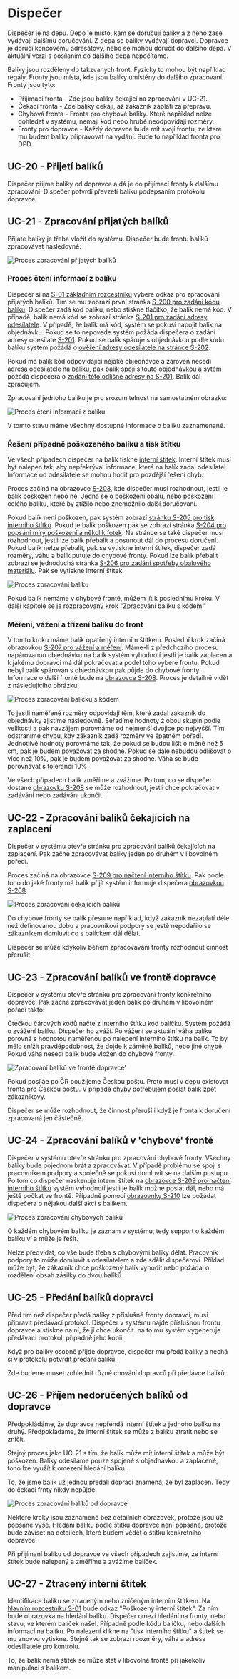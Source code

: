 # Dispečer

Dispečer je na depu. Depo je místo, kam se doručují balíky a z něho zase vydávají dalšímu doručování. Z depa se balíky vydávají dopravci. Dopravce je doručí koncovému adresátovy, nebo se mohou doručit do dalšího depa. V aktuální verzi s posílaním do dalšího depa nepočítáme. 

Balíky jsou rozděleny do takzvaných front. Fyzicky to mohou být například regály. Fronty jsou místa, kde jsou balíky umístěny do dalšího zpracování. Fronty jsou tyto:

* Přijímací fronta - Zde jsou balíky čekající na zpracování v UC-21.
* Čekací fronta - Zde balíky čekají, až zákazník zaplatí za přepravu.
* Chybová fronta - Fronta pro chybové balíky. Které například nelze dohledat v systému, nemají kód nebo hrubě neodpovídají rozměry.
* Fronty pro dopravce - Každý dopravce bude mít svojí frontu, ze které mu budem balíky připravovat na vydání. Bude to například fronta pro DPD.

## <a name="UC-20"></a>UC-20 - Přijetí balíků

Dispečer přijme balíky od dopravce a dá je do přijímací fronty k dalšímu zpracování. Dispečer potvrdí převzetí balíku podepsáním protokolu dopravce.

## <a name="UC-21"></a>UC-21 - Zpracování přijatých balíků

Přijate balíky je třeba vložit do systému. Dispečer bude frontu balíků zpracovávat následovně: 

![Proces zpracování přijatých balíků](./diagrams/out/uc-21-activity-1.png "Proces zpracování přijatých balíků")

### Proces čtení informací z balíku

Dispečer si na [S-01 základním rozcestníku](../screens/#S-01) vybere odkaz pro zpracování přijatých balíků. Tím se mu zobrazí první stránka [S-200 pro zadání kódu balíku](../screens/#S-200). Dispečer zadá kód balíku, nebo stiskne tlačítko, že balík nemá kód. V případě, balík nemá kód se zobrazí stránka [S-201 pro zadání adresy odesílatele](../screens/#S-201). V případě, že balík má kód, systém se pokusí napojit balík na objednávku. Pokud se to nepovede systém požádá dispečera o zadání adresy odesílate [S-201](../screens/#S-201). Pokud se balík spáruje s objednávkou podle kódu balíku systém požádá o [ověření adresy odesílatele na stránce S-202](../screens/#S-202).

Pokud má balík kód odpovídající nějaké objednávce a zároveň nesedí adresa odesílatele na balíku, pak balík spojí s touto objednávkou a sytém požádá dispečera o [zadání této odlišné adresy na S-201](../screens/#S-201). Balík dál zpracujem.

Zpracovaní jednoho balíku je pro srozumitelnost na samostatném obrázku:

![Proces čtení informací z balíku](./diagrams/out/uc-21-activity-2.png "Proces čtení informací z balíku")

V tomto stavu máme všechny dostupné informace o balíku zaznamenané.

### Řešení případně poškozeného balíku a tisk štítku

Ve všech případech dispečer na balík tiskne [interní štítek](../templates/#T-06). Interní štítek musí byt nalepen tak, aby nepřekrýval informace, které na balík zadal odesílatel. Informace od odesílatele se mohou hodit pro pozdější řešení chyb.

Proces začíná na obrazovce [S-203](../screens/#S-203), kde dispečer musí rozhodnout, jestli je balík poškozen nebo ne. Jedná se o poškození obalu, nebo poškození celého balíku, které by ztížilo nebo znemožnilo další doručovaní.

Pokud balík není poškozen, pak systém zobrazí [stránku S-205 pro tisk](../screens/#S-205) [interního štítku](../templates/#T-06). Pokud je balík poškozen pak se zobrazí stránka [S-204 pro popsání míry poškození a několik fotek](../screens/#S-204). Na stránce se také dispečer musí rozhodnout, jestli lze balík přebalit a posunout dál do procesu doručení. Pokud balík nelze přebalit, pak se vytiskne interní štítek, dispečer zadá rozměry, váhu a balík putuje do chybové fronty. Pokud lze balík přebalit zobrazí se jednoduchá stránka  [S-206 pro zadání spotřeby obalového materiálu](../screens/#S-206). Pak se vytiskne interní štítek.

![Proces zpracování balíku](./diagrams/out/uc-21-activity-3.png "Proces zpracování balíku")

Pokud balík nemáme v chybové frontě, můžem jít k poslednímu kroku. V další kapitole se je rozpracovaný krok "Zpracování balíku s kódem."

### Měření, vážení a třízení balíku do front

V tomto kroku máme balík opatřený interním štítkem. Poslední krok začíná obrazovkou [S-207 pro vážení a měření](../screens/#S-207). Máme-li z předchozího procesu napárovanou objednávku na balík systém vyhodnotí jestli je balík zaplacen a k jakému dopravci má dál pokračovat a podel toho vybere frontu. Pokud nebyl balík spárován s objednávkou pak půjde do chybové fronty. Informace o další frontě bude na [obrazovce S-208](../screens/#S-208). Proces je detailně vidět z následujícího obrázku:

![Proces zpracování balíčku s kódem](./diagrams/out/uc-21-activity-4.png "Proces zpracování balíčku s kódem")

To jestli naměřené rozměry odpovídají těm, které zadal zákazník do objednávky zjistíme následovně. Seřadíme hodnoty ż obou skupin podle velikosti a pak navzájem porovnáme od nejmenší dvojice po nejvyšší. Tím odstraníme chybu, kdy zákazník zadá rozměry ve špatném pořadí. Jednotlivé hodnoty porovnáme tak, že pokud se budou lišit o méně než 5 cm, pak je budem považovat za shodné. Pokud se dále nebudou odlišovat o více než 10%, pak je budem považovat za shodné. Váha se bude porovnávat s tolerancí 10%.

Ve všech případech balík změříme a zvážíme. Po tom, co se dispečer dostane [obrazovku S-208](../screens/#S-208) se může rozhodnout, jestli chce pokračovat v zadávání nebo zadávání ukončit.

## <a name="UC-22"></a>UC-22 - Zpracování balíků čekajících na zaplacení

Dispečer v systému otevře stránku pro zpracování balíků čekajících na zaplacení. Pak začne zpracovávat balíky jeden po druhém v libovolném poředí.

Proces začíná na obrazovce [S-209 pro načtení interního štítku](../screens/#S-209). Pak podle toho do jaké fronty má balík přijít systém informuje dispečera [obrazovkou S-208](../screens/#S-208)

![Proces zpracování čekajících balíků](./diagrams/out/uc-22-activity.png "Proces zpracování čekajících balíků")

Do chybové fronty se balík přesune například, když zákazník nezaplatí déle než definovanou dobu a pracovníkovi podpory se jestě nepodařilo se zákazníkem domluvit co s balíckem dál dělat.

Dispečer se může kdykoliv během zpracovávání fronty rozhodnout činnost přerušit.

## <a name="UC-23"></a>UC-23 - Zpracování balíků ve frontě dopravce

Dispečer v systému otevře stránku pro zpracování fronty konkrétního dopravce. Pak začne zpracovávat jeden balík po druhém v libovolném pořadí takto:

Čtečkou čárových kódů načte z interního štítku kód balíčku. Systém požádá o zvážení balíku. Dispečer ho zváží. Po vážení se aktuální váha balíku porovná s hodnotou naměřenou po nalepení interního štítku na balík. To by mělo snížit pravděpodobnost, že dojde k záměně balíků, nebo jiné chybě. Pokud váha nesedí balík bude vložen do chybové fronty.

![Zpracování balíků ve frontě dopravce'](./diagrams/out/uc-23-activity.png "Zpracování balíků ve frontě dopravce")

Pokud posíláe po ČR použijeme Českou poštu. Proto musí v depu existovat fronta pro Českou poštu. V případě chyby potřebujem poslat balík zpět zákazníkovy.

Dispečer se může rozhodnout, že činnost přeruší i když je fronta k doručení zpracovaná jen částečně.

## <a name="UC-24"></a>UC-24 - Zpracování balíků v 'chybové' frontě

Dispečer v systému otevře stránku pro zpracování chybové fronty. Všechny balíky bude pojednom brát a zpracovávat. V případě problému se spojí s pracovníkem podpory a společně se pokusí domluvit se na dalším postupu. Po tom co dispečer naskenuje interní štítek na [obrazovce S-209 pro načtení interního štítku](../screens/#S-209) systém vyhodnotí jestli je balík možné poslat dál, nebo má ještě počkat ve frontě. Případně pomocí [obrazovnky S-210](../screens/#S-210) lze požádat dispečera o nějakou další akci s balíkem.

![Proces zpracování chybových balíků](./diagrams/out/uc-24-activity.png "Proces zpracování chybových balíků")

O každém chybovém balíku je záznam v systému, tedy support o každém balíku ví a může je řešit.

Nelze předvídat, co vše bude třeba s chybovými balíky dělat. Pracovník podpory to může domluvit s odesílatelem a zde sdělit dispečerovi. Příklad může být, že zákazník chce poškozený balík vyhodit nebo požádal o rozdělení obsah zásilky do dvou balíků. 

## <a name="UC-25"></a>UC-25 - Předání balíků dopravci

Před tím než dispečer předá balíky z příslušné fronty dopravci, musí připravit předávací protokol. Dispečer v systému najde příslušnou frontu dopravce a stiskne na ní, že jí chce ukončit. na to mu systém vygeneruje předávací protokol, případně jeho kopii.

Když pro balíky osobně přijde dopravce, dispečer mu předá balíky a nechá si v protokolu potvrdit předání balíků.

Zde budeme muset zohlednit různé chování dopravců při předávce balíků.

## <a name="UC-26"></a>UC-26 - Příjem nedoručených balíků od dopravce

Předpokládáme, že dopravce nepřendá interní štítek z jednoho balíku na druhý. Předpokládáme, že interní štítek se může z balíku ztratit nebo se zničit.

Stejný proces jako UC-21 s tím, že balík může mít interní štítek a může být poškozen. Balíky odesíláme pouze spojené s objednávkou a zaplacené, toho lze využít k omezení hledání balíku.

To, že jsme balík už jednou předali dopraci znamená, že byl zaplacen. Tedy do čekací frnty nikdy nepůjde.

![Proces zpracování balíků od dopravce](./diagrams/out/uc-26-activity.png "Proces zpracování balíků od dopravce")

Některé kroky jsou zaznamené bez detailních obrazovek, protože jsou už popsane výše. Hledání balíku podle štítku dopravce není popsané, protože bude záviset na detailech, které budem vědět o štítku konkrétního dopravce.

Při přijímaní balíku od dopravce ve všech případech zajistíme, ze interní štítek bude nalepený a změříme a zvážíme balíček.

## <a name="UC-27"></a>UC-27 - Ztracený interní štítek

Identifikace balíku se ztraceným nebo zničeným interním štítkem. Na [hlavním rozcestníku S-01](../screens/#S-01) bude odkaz "Poškozený interní štítek". Za ním bude obrazovka na hledání balíku. Dispečer omezí hledání na fronty, nebo stavu, ve kterém balíček našel. Případně podle kódu balíčku, nebo dalších informací na balíku. Po nalezení klikne na "tisk interního štítku" a štítek se mu znovvu vytiskne. Stejně tak se zobrazí roozměry, váha a adresa odeslílatele pro kontrolu.

To, že balík nemá štítek se může stát v libovolné frontě při jakékoliv manipulaci s balíkem.

